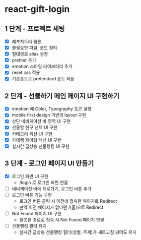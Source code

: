 # react-gift-login

## 1 단계 - 프로젝트 세팅

- [x] 레포지토리 클론
- [x] 불필요한 파일, 코드 정리
- [x] 절대경로 alias 설정
- [x] prettier 추가
- [x] emotion 스타일 라이브러리 추가
- [x] reset css 적용
- [x] 기본폰트로 pretendard 폰트 적용

## 2 단계 - 선물하기 메인 페이지 UI 구현하기

- [x] emotion 에 Color, Typography 토큰 설정
- [x] mobile first design 기반의 layout 구현
- [x] 상단 네비게이션 바 영역 UI 구현
- [x] 선물할 친구 선택 UI 구현
- [x] 카테고리 섹션 UI 구현
- [x] 카테캠 화이팅 섹션 UI 구현
- [x] 실시간 급상승 선물랭킹 UI 구현

## 3 단계 - 로그인 페이지 UI 만들기

- [x] 로그인 화면 UI 구현
  - /login 로 로그인 화면 연결
- [ ] 네비게이션 바에 뒤로가기, 로그인 버튼 추가
- [ ] 로그인 버튼 기능 구현
  - 로그인 버튼 클릭 시 이전에 접속한 페이지로 Redirect
  - 만약 이전 페이지가 없다면 /(홈)으로 Redirect
- [ ] Not Found 페이지 UI 구현
  - 잘못된 경로로 접속 시 Not Found 페이지 연결
- [ ] 선물랭킹 필터 유지
  - 실시간 급상승 선물랭킹 필터(성별, 주제)가 새로고침 되어도 유지
